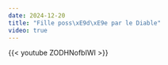 ```yaml
---
date: 2024-12-20
title: "Fille poss\xE9d\xE9e par le Diable"
video: true
---
```



{{< youtube ZODHNofbIWI >}}
